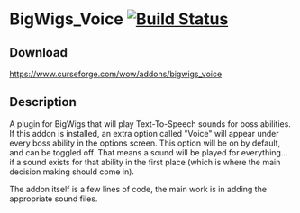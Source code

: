 # BigWigs_Voice [![Build Status](https://travis-ci.org/BigWigsMods/BigWigs_Voice.svg?branch=master)](https://travis-ci.org/BigWigsMods/BigWigs_Voice)

## Download
https://www.curseforge.com/wow/addons/bigwigs_voice

## Description
A plugin for BigWigs that will play Text-To-Speech sounds for boss abilities. If this addon is installed, an extra option called "Voice" will appear under every boss ability in the options screen. This option will be on by default, and can be toggled off. That means a sound will be played for everything... if a sound exists for that ability in the first place (which is where the main decision making should come in).

The addon itself is a few lines of code, the main work is in adding the appropriate sound files.
